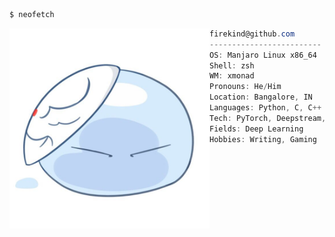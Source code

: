 ```zsh
$ neofetch
```

<img align="left" src="res/rimuru.png" width="320" /> 

```csharp
firekind@github.com
-------------------------
OS: Manjaro Linux x86_64
Shell: zsh
WM: xmonad
Pronouns: He/Him
Location: Bangalore, IN
Languages: Python, C, C++ 
Tech: PyTorch, Deepstream, Docker, Linux
Fields: Deep Learning
Hobbies: Writing, Gaming
```
